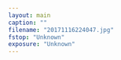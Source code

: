 ```yaml
---
layout: main
caption: ""
filename: "20171116224047.jpg"
fstop: "Unknown"
exposure: "Unknown"
---
```

